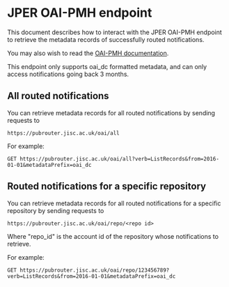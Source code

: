 # JPER OAI-PMH endpoint

This document describes how to interact with the JPER OAI-PMH endpoint to retrieve the metadata records of successfully
routed notifications.

You may also wish to read the [OAI-PMH documentation](http://www.openarchives.org/OAI/openarchivesprotocol.html).

This endpoint only supports oai_dc formatted metadata, and can only access notifications going back 3 months.

## All routed notifications

You can retrieve metadata records for all routed notifications by sending requests to

    https://pubrouter.jisc.ac.uk/oai/all

For example:

    GET https://pubrouter.jisc.ac.uk/oai/all?verb=ListRecords&from=2016-01-01&metadataPrefix=oai_dc
    
## Routed notifications for a specific repository

You can retrieve metadata records for all routed notifications for a specific repository by sending requests to

    https://pubrouter.jisc.ac.uk/oai/repo/<repo id>

Where "repo_id" is the account id of the repository whose notifications to retrieve.

For example:

    GET https://pubrouter.jisc.ac.uk/oai/repo/123456789?verb=ListRecords&from=2016-01-01&metadataPrefix=oai_dc

